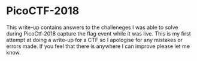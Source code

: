 # PicoCTF-2018

This write-up contains answers to the challeneges I was able to solve during PicoCtf-2018 capture the flag event while it was live. This is my first attempt at doing a write-up for a CTF so I apologise for any mistakes or errors made. If you feel that there is anywhere I can improve please let me know.


